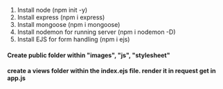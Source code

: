 1. Install node (npm init -y)
2. Install express (npm i express)
3. Install mongoose (npm i mongoose)
4. Install nodemon for running server (npm i nodemon -D)
5. Install EJS for form handling (npm i ejs)


<h4>Create public folder within "images", "js", "stylesheet"</h4>

<h4>
    create a views folder within the index.ejs file. render it in request get in app.js
</h4>